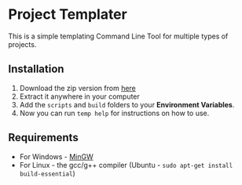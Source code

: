 # Project Templater

This is a simple templating Command Line Tool for multiple types of projects.

## Installation
1. Download the zip version from [here](https://github.com/mstanciu552/project_templater/archive/main.zip)
2. Extract it anywhere in your computer
3. Add the `scripts` and `build` folders to your **Environment Variables**.
4. Now you can run `temp help` for instructions on how to use.

## Requirements
* For Windows - [MinGW](https://sourceforge.net/projects/mingw/files/)
* For Linux - the gcc/g++ compiler (Ubuntu - `sudo apt-get install build-essential`)